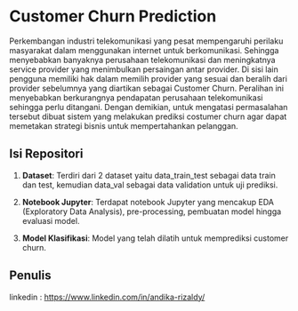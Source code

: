 # Customer Churn Prediction

Perkembangan industri telekomunikasi yang pesat mempengaruhi perilaku masyarakat dalam menggunakan internet untuk berkomunikasi. Sehingga menyebabkan banyaknya perusahaan telekomunikasi dan meningkatnya service provider yang menimbulkan persaingan antar provider. Di sisi lain pengguna memiliki hak dalam memilih provider yang sesuai dan beralih dari provider sebelumnya yang diartikan sebagai Customer Churn. Peralihan ini menyebabkan berkurangnya pendapatan perusahaan telekomunikasi sehingga perlu ditangani. Dengan demikian, untuk mengatasi permasalahan tersebut dibuat sistem yang melakukan prediksi costumer churn agar dapat memetakan strategi bisnis untuk mempertahankan pelanggan.

## Isi Repositori

1. **Dataset**: Terdiri dari 2 dataset yaitu data_train_test sebagai data train dan test, kemudian data_val sebagai data validation untuk uji prediksi.

2. **Notebook Jupyter**: Terdapat notebook Jupyter yang mencakup EDA (Exploratory Data Analysis), pre-processing, pembuatan model hingga evaluasi model.
   
4. **Model Klasifikasi**: Model yang telah dilatih untuk memprediksi customer churn.

## Penulis

linkedin : https://www.linkedin.com/in/andika-rizaldy/
